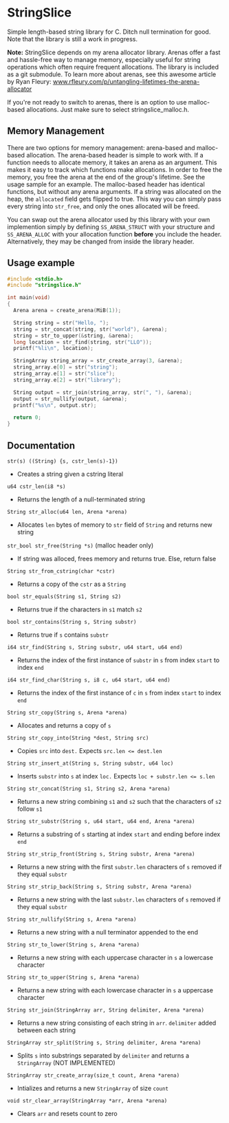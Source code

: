 # StringSlice
Simple length-based string library for C. Ditch null termination for good. Note that the library is still a work in progress.

**Note:** StringSlice depends on my arena allocator library. Arenas offer a fast and hassle-free way to manage memory, especially useful for string operations which often require frequent allocations. The library is included as a git submodule. To learn more about arenas, see this awesome article by Ryan Fleury: www.rfleury.com/p/untangling-lifetimes-the-arena-allocator

If you're not ready to switch to arenas, there is an option to use malloc-based allocations. Just make sure to select stringslice_malloc.h.

## Memory Management
There are two options for memory management: arena-based and malloc-based allocation. The arena-based header is simple to work with. If a function needs to allocate memory, it takes an arena as an argument. This makes it easy to track which functions make allocations. In order to free the memory, you free the arena at the end of the group's lifetime. See the usage sample for an example. The malloc-based header has identical functions, but without any arena arguments. If a string was allocated on the heap, the `allocated` field gets flipped to true. This way you can simply pass every string into `str_free`, and only the ones allocated will be freed.

You can swap out the arena allocator used by this library with your own implemention simply by defining `SS_ARENA_STRUCT` with your structure and `SS_ARENA_ALLOC` with your allocation function **before** you include the header. Alternatively, they may be changed from inside the library header.

## Usage example
```c
#include <stdio.h>
#include "stringslice.h"

int main(void)
{
  Arena arena = create_arena(MiB(1));

  String string = str("Hello, ");
  string = str_concat(string, str("world"), &arena);
  string = str_to_upper(&string, &arena);
  long location = str_find(string, str("LLO"));
  printf("%li\n", location);

  StringArray string_array = str_create_array(3, &arena);
  string_array.e[0] = str("string");
  string_array.e[1] = str("slice"); 
  string_array.e[2] = str("library");

  String output = str_join(string_array, str(", "), &arena);
  output = str_nullify(output, &arena);
  printf("%s\n", output.str);

  return 0;
}
```

## Documentation
`str(s) ((String) {s, cstr_len(s)-1})`

- Creates a string given a cstring literal

`u64 cstr_len(i8 *s)`

- Returns the length of a null-terminated string

`String str_alloc(u64 len, Arena *arena)`

- Allocates `len` bytes of memory to `str` field of `String` and returns new string

`str_bool str_free(String *s)` (malloc header only)

- If string was alloced, frees memory and returns true. Else, return false

`String str_from_cstring(char *cstr)`

- Returns a copy of the `cstr` as a `String`

`bool str_equals(String s1, String s2)`

- Returns true if the characters in `s1` match `s2`

`bool str_contains(String s, String substr)`

- Returns true if `s` contains `substr`

`i64 str_find(String s, String substr, u64 start, u64 end)`

- Returns the index of the first instance of `substr` in `s` from index `start` to index `end`

`i64 str_find_char(String s, i8 c, u64 start, u64 end)`

- Returns the index of the first instance of `c` in `s` from index `start` to index `end`

`String str_copy(String s, Arena *arena)`

- Allocates and returns a copy of `s`

`String str_copy_into(String *dest, String src)`

- Copies `src` into `dest.` Expects `src.len <= dest.len`

`String str_insert_at(String s, String substr, u64 loc)`

- Inserts `substr` into `s` at index `loc.` Expects `loc + substr.len <= s.len`

`String str_concat(String s1, String s2, Arena *arena)`

- Returns a new string combining `s1` and `s2` such that the characters of `s2` follow `s1`

`String str_substr(String s, u64 start, u64 end, Arena *arena)`

- Returns a substring of `s` starting at index `start` and ending before index `end`

`String str_strip_front(String s, String substr, Arena *arena)`

- Returns a new string with the first `substr.len` characters of `s` removed if they equal `substr`

`String str_strip_back(String s, String substr, Arena *arena)`

- Returns a new string with the last `substr.len` characters of `s` removed if they equal `substr`

`String str_nullify(String s, Arena *arena)`

- Returns a new string with a null terminator appended to the end

`String str_to_lower(String s, Arena *arena)`

- Returns a new string with each uppercase character in `s` a lowercase character

`String str_to_upper(String s, Arena *arena)`

- Returns a new string with each lowercase character in `s` a uppercase character

`String str_join(StringArray arr, String delimiter, Arena *arena)`

- Returns a new string consisting of each string in `arr`. `delimiter` added between each string

`StringArray str_split(String s, String delimiter, Arena *arena)`

- Splits `s` into substrings separated by `delimiter` and returns a `StringArray` (NOT IMPLEMENTED)

`StringArray str_create_array(size_t count, Arena *arena)`

- Intializes and returns a new `StringArray` of size `count`

`void str_clear_array(StringArray *arr, Arena *arena)`

- Clears `arr` and resets count to zero
